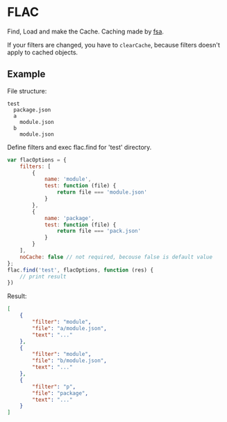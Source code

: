 # FLAC
Find, Load and make the Cache.
Caching made by [fsa](https://github.com/gregof/fsa).

If your filters are changed, you have to `clearCache`, because filters doesn't apply to cached objects.

## Example
File structure:
```
test
  package.json
  a
    module.json
  b
    module.json
```
Define filters and exec flac.find for 'test' directory.
```javascript
var flacOptions = {
    filters: [
        {
            name: 'module',
            test: function (file) {
                return file === 'module.json'
            }
        },
        {
            name: 'package', 
            test: function (file) {
                return file === 'pack.json'
            }
        }
    ],
    noCache: false // not required, becouse false is default value
};
flac.find('test', flacOptions, function (res) {
    // print result
})
```
Result:
```json
[
    {
        "filter": "module",
        "file": "a/module.json",
        "text": "..."
    },
    {
        "filter": "module",
        "file": "b/module.json",
        "text": "..."
    },
    {
        "filter": "p",
        "file": "package",
        "text": "..."
    }
]
```
